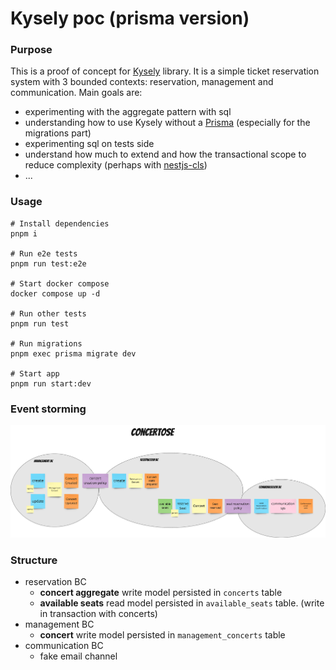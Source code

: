 # Kysely poc (prisma version)

### Purpose
This is a proof of concept for [Kysely](https://github.com/kysely-org/kysely) library. It is a simple ticket reservation system with 3 bounded contexts: reservation, management and communication.
Main goals are:
- experimenting with the aggregate pattern with sql
- understanding how to use Kysely without a [Prisma](https://github.com/prisma/prisma) (especially for the migrations part)
- experimenting sql on tests side
- understand how much to extend and how the transactional scope to reduce complexity (perhaps with [nestjs-cls](https://github.com/Papooch/nestjs-cls))
- ...


### Usage

```shell
# Install dependencies
pnpm i

# Run e2e tests
pnpm run test:e2e

# Start docker compose
docker compose up -d

# Run other tests
pnpm run test

# Run migrations
pnpm exec prisma migrate dev

# Start app
pnpm run start:dev
```

### Event storming
![img_1.png](assets/event_storming.png)

### Structure
- reservation BC
  - **concert aggregate** write model persisted in `concerts` table
  - **available seats** read model persisted in `available_seats` table. (write in transaction with concerts)
- management BC
  - **concert** write model persisted in `management_concerts` table 
- communication BC
  - fake email channel